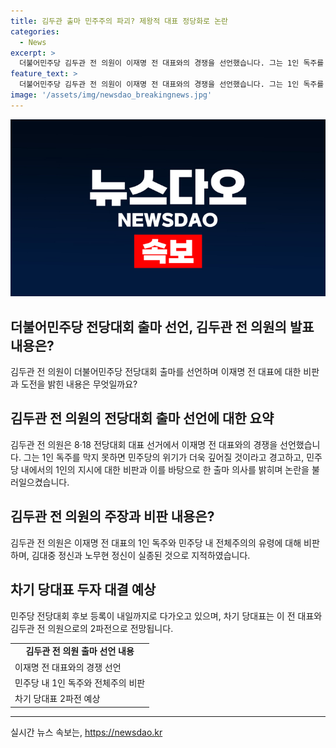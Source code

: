 ```yaml
---
title: 김두관 출마 민주주의 파괴? 제왕적 대표 정당화로 논란
categories:
  - News
excerpt: >
  더불어민주당 김두관 전 의원이 이재명 전 대표와의 경쟁을 선언했습니다. 그는 1인 독주를 막지 못하면 민주당의 위기가 더욱 깊어질 것이라며 이재명 전 대표를 향해 비판을 쏟아냈습니다. 김 전 의원은 민주당에서 일렬종대로 돌격하는 전체주의의 유령이 돌고 있다고 주장했으며, 민주당 후보 등록은 내일까지이며, 이와 김두관 전 의원 2파전으로 치러질 전망입니다. (150자)
feature_text: >
  더불어민주당 김두관 전 의원이 이재명 전 대표와의 경쟁을 선언했습니다. 그는 1인 독주를 막지 못하면 민주당의 위기가 더욱 깊어질 것이라며 이재명 전 대표를 향해 비판을 쏟아냈습니다. 김 전 의원은 민주당에서 일렬종대로 돌격하는 전체주의의 유령이 돌고 있다고 주장했으며, 민주당 후보 등록은 내일까지이며, 이와 김두관 전 의원 2파전으로 치러질 전망입니다. (150자)
image: '/assets/img/newsdao_breakingnews.jpg'
---
```


<p><img src="/assets/img/newsdao_breakingnews.jpg" alt="bookingtag 속보" /></p>

<h2 data-ke-size="size26">더불어민주당 전당대회 출마 선언, 김두관 전 의원의 발표 내용은?</h2>

<p data-ke-size="size16">김두관 전 의원이 더불어민주당 전당대회 출마를 선언하며 이재명 전 대표에 대한 비판과 도전을 밝힌 내용은 무엇일까요?</p>

<h2 data-ke-size="size26">김두관 전 의원의 전당대회 출마 선언에 대한 요약</h2>

<p data-ke-size="size16">김두관 전 의원은 8·18 전당대회 대표 선거에서 이재명 전 대표와의 경쟁을 선언했습니다. 그는 1인 독주를 막지 못하면 민주당의 위기가 더욱 깊어질 것이라고 경고하고, 민주당 내에서의 1인의 지시에 대한 비판과 이를 바탕으로 한 출마 의사를 밝히며 논란을 불러일으켰습니다. </p>

<h2 data-ke-size="size26">김두관 전 의원의 주장과 비판 내용은?</h2>

<p data-ke-size="size16">김두관 전 의원은 이재명 전 대표의 1인 독주와 민주당 내 전체주의의 유령에 대해 비판하며, 김대중 정신과 노무현 정신이 실종된 것으로 지적하였습니다.</p>

<h2 data-ke-size="size26">차기 당대표 두자 대결 예상</h2>

<p data-ke-size="size16">민주당 전당대회 후보 등록이 내일까지로 다가오고 있으며, 차기 당대표는 이 전 대표와 김두관 전 의원으로의 2파전으로 전망됩니다.</p>

<table>
  <tr>
    <td style="text-align: center; height: 17px;"><b>김두관 전 의원 출마 선언 내용</b></td>
  </tr>
  <tr>
    <td>이재명 전 대표와의 경쟁 선언</td>
  </tr>
  <tr>
    <td>민주당 내 1인 독주와 전체주의 비판</td>
  </tr>
  <tr>
    <td>차기 당대표 2파전 예상</td>
  </tr>
</table>

<hr>
실시간 뉴스 속보는, <a href="https://newsdao.kr" rel="dofollow">https://newsdao.kr</a>


